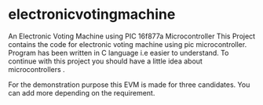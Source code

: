 # electronicvotingmachine
An Electronic Voting Machine using PIC 16f877a Microcontroller 
This Project contains the code for electronic voting machine using pic microcontroller. Program has been written in C language i.e easier to
understand. To continue with this project you should have a little idea about microcontrollers .

For the demonstration purpose this EVM is made for three candidates. You can add more depending on the requirement.
